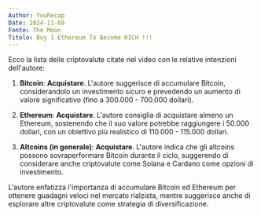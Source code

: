 ```yaml
---
Author: YouRecap
Date: 2024-11-09
Fonte: The Moon
Titolo: Buy 1 Ethereum To Become RICH !!!
---
```


Ecco la lista delle criptovalute citate nel video con le relative intenzioni dell'autore:

1. **Bitcoin**: **Acquistare**. L'autore suggerisce di accumulare Bitcoin, considerandolo un investimento sicuro e prevedendo un aumento di valore significativo (fino a 300.000 - 700.000 dollari).

2. **Ethereum**: **Acquistare**. L'autore consiglia di acquistare almeno un Ethereum, sostenendo che il suo valore potrebbe raggiungere i 50.000 dollari, con un obiettivo più realistico di 110.000 - 115.000 dollari.

3. **Altcoins (in generale)**: **Acquistare**. L'autore indica che gli altcoins possono sovraperformare Bitcoin durante il ciclo, suggerendo di considerare anche criptovalute come Solana e Cardano come opzioni di investimento.

L'autore enfatizza l'importanza di accumulare Bitcoin ed Ethereum per ottenere guadagni veloci nel mercato rialzista, mentre suggerisce anche di esplorare altre criptovalute come strategia di diversificazione.
